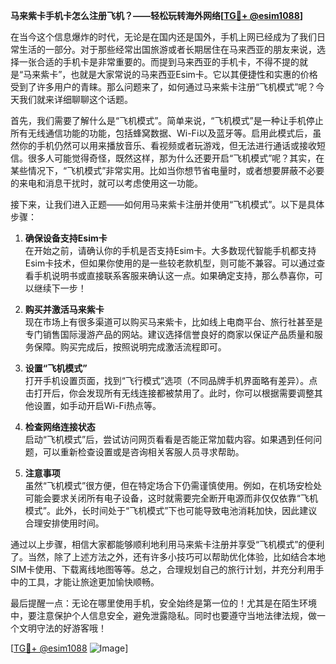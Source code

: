 **马来紫卡手机卡怎么注册飞机？——轻松玩转海外网络[[TG💪+ @esim1088](https://t.me/s/esim1088)]**

在当今这个信息爆炸的时代，无论是在国内还是国外，手机上网已经成为了我们日常生活的一部分。对于那些经常出国旅游或者长期居住在马来西亚的朋友来说，选择一张合适的手机卡是非常重要的。而提到马来西亚的手机卡，不得不提的就是“马来紫卡”，也就是大家常说的马来西亚Esim卡。它以其便捷性和实惠的价格受到了许多用户的青睐。那么问题来了，如何通过马来紫卡注册“飞机模式”呢？今天我们就来详细聊聊这个话题。

首先，我们需要了解什么是“飞机模式”。简单来说，“飞机模式”是一种让手机停止所有无线通信功能的功能，包括蜂窝数据、Wi-Fi以及蓝牙等。启用此模式后，虽然你的手机仍然可以用来播放音乐、看视频或者玩游戏，但无法进行通话或接收短信。很多人可能觉得奇怪，既然这样，那为什么还要开启“飞机模式”呢？其实，在某些情况下，“飞机模式”非常实用。比如当你想节省电量时，或者想要屏蔽不必要的来电和消息干扰时，就可以考虑使用这一功能。

接下来，让我们进入正题——如何用马来紫卡注册并使用“飞机模式”。以下是具体步骤：

1. **确保设备支持Esim卡**  
   在开始之前，请确认你的手机是否支持Esim卡。大多数现代智能手机都支持Esim卡技术，但如果你使用的是一些较老款机型，则可能不兼容。可以通过查看手机说明书或直接联系客服来确认这一点。如果确定支持，那么恭喜你，可以继续下一步！

2. **购买并激活马来紫卡**  
   现在市场上有很多渠道可以购买马来紫卡，比如线上电商平台、旅行社甚至是专门销售国际漫游产品的网站。建议选择信誉良好的商家以保证产品质量和服务保障。购买完成后，按照说明完成激活流程即可。

3. **设置“飞机模式”**  
   打开手机设置页面，找到“飞行模式”选项（不同品牌手机界面略有差异）。点击打开后，你会发现所有无线连接都被禁用了。此时，你可以根据需要调整其他设置，如手动开启Wi-Fi热点等。

4. **检查网络连接状态**  
   启动“飞机模式”后，尝试访问网页看看是否能正常加载内容。如果遇到任何问题，可以重新检查设置或是咨询相关客服人员寻求帮助。

5. **注意事项**  
   虽然“飞机模式”很方便，但在特定场合下仍需谨慎使用。例如，在机场安检处可能会要求关闭所有电子设备，这时就需要完全断开电源而非仅仅依靠“飞机模式”。此外，长时间处于“飞机模式”下也可能导致电池消耗加快，因此建议合理安排使用时间。

通过以上步骤，相信大家都能够顺利地利用马来紫卡注册并享受“飞机模式”的便利了。当然，除了上述方法之外，还有许多小技巧可以帮助优化体验，比如结合本地SIM卡使用、下载离线地图等等。总之，合理规划自己的旅行计划，并充分利用手中的工具，才能让旅途更加愉快顺畅。

最后提醒一点：无论在哪里使用手机，安全始终是第一位的！尤其是在陌生环境中，要注意保护个人信息安全，避免泄露隐私。同时也要遵守当地法律法规，做一个文明守法的好游客哦！

[[TG💪+ @esim1088](https://t.me/s/esim1088) ![Image](https://i.postimg.cc/4NQfJmqS/Snipaste-2025-05-13-00-14-12.png)]
